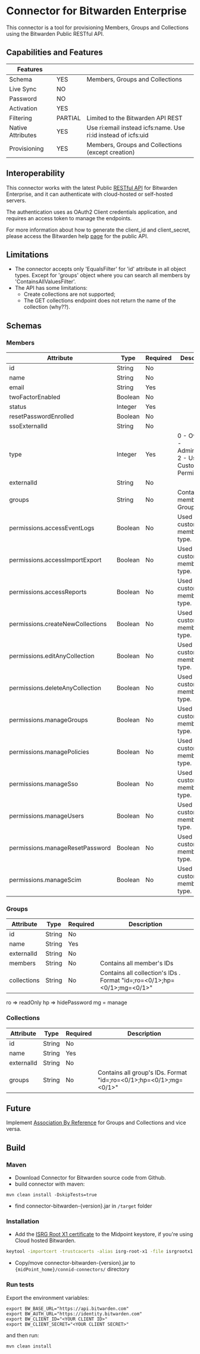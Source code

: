 # Connector for Bitwarden Enterprise

This connector is a tool for provisioning Members, Groups and Collections using the Bitwarden Public RESTful API.

## Capabilities and Features

| Features          |         |                                                               |
|-------------------|---------|---------------------------------------------------------------|
| Schema            | YES     | Members, Groups and Collections                               |
| Live Sync         | NO      |                                                               |
| Password          | NO      |                                                               |
| Activation        | YES     |                                                               |
| Filtering         | PARTIAL | Limited to the Bitwarden API REST                             |
| Native Attributes | YES     | Use ri:email instead icfs:name. Use ri:id instead of icfs:uid |
| Provisioning      | YES     | Members, Groups and Collections (except creation)             |

## Interoperability

This connector works with the latest Public [RESTful API](https://bitwarden.com/help/api/) for Bitwarden Enterprise, and it can authenticate with cloud-hosted or self-hosted servers.

The authentication uses as OAuth2 Client credentials application, and requires an access token to manage the endpoints.

For more information about how to generate the client_id and client_secret, please access the Bitwarden help [page](https://bitwarden.com/help/public-api/) for the public API.

## Limitations

- The connector accepts only 'EqualsFilter' for 'id' attribute in all object types. Except for 'groups' object where you can search all members by 'ContainsAllValuesFilter'.
- The API has some limitations:
  - Create collections are not supported;
  - The GET collections endpoint does not return the name of the collection (why??).

## Schemas

### Members

  | Attribute                        | Type    | Required | Description                                                   |
  |----------------------------------|---------|----------|---------------------------------------------------------------|
  | id                               | String  | No       |                                                               |
  | name                             | String  | No       |                                                               |
  | email                            | String  | Yes      |                                                               |
  | twoFactorEnabled                 | Boolean | No       |                                                               |
  | status                           | Integer | Yes      |                                                               |
  | resetPasswordEnrolled            | Boolean | No       |                                                               |
  | ssoExternalId                    | String  | No       |                                                               |
  | type                             | Integer | Yes      | 0 - Owner, 1 - Administrator, 2 - User, 3 - Custom Permission |
  | externalId                       | String  | No       |                                                               |
  | groups                           | String  | No       | Contains all member's Group IDs                               |
  | permissions.accessEventLogs      | Boolean | No       | Used only for custom members type.                            |
  | permissions.accessImportExport   | Boolean | No       | Used only for custom members type.                            |
  | permissions.accessReports        | Boolean | No       | Used only for custom members type.                            |
  | permissions.createNewCollections | Boolean | No       | Used only for custom members type.                            |
  | permissions.editAnyCollection    | Boolean | No       | Used only for custom members type.                            |
  | permissions.deleteAnyCollection  | Boolean | No       | Used only for custom members type.                            |
  | permissions.manageGroups         | Boolean | No       | Used only for custom members type.                            |
  | permissions.managePolicies       | Boolean | No       | Used only for custom members type.                            |
  | permissions.manageSso            | Boolean | No       | Used only for custom members type.                            |
  | permissions.manageUsers          | Boolean | No       | Used only for custom members type.                            |
  | permissions.manageResetPassword  | Boolean | No       | Used only for custom members type.                            |
  | permissions.manageScim           | Boolean | No       | Used only for custom members type.                            |

### Groups

| Attribute   | Type    | Required | Description                                                                              |
|-------------|---------|----------|------------------------------------------------------------------------------------------|
| id          | String  | No       |                                                                                          |
| name        | String  | Yes      |                                                                                          |
| externalId  | String  | No       |                                                                                          |
| members     | String  | No       | Contains all member's IDs                                                                |
| collections | String  | No       | Contains all collection's IDs . Format "id=<collection guid>;ro=<0/1>;hp=<0/1>;mg=<0/1>" |

ro => readOnly
hp => hidePassword
mg = manage

### Collections

| Attribute  | Type    | Required | Description                                                                   |
|------------|---------|----------|-------------------------------------------------------------------------------|
| id         | String  | No       |                                                                               |
| name       | String  | Yes      |                                                                               |
| externalId | String  | No       |                                                                               |
| groups     | String  | No       | Contains all group's IDs. Format "id=<group guid>;ro=<0/1>;hp=<0/1>;mg=<0/1>" |


## Future

Implement [Association By Reference](https://docs.evolveum.com/midpoint/devel/design/associations-4.9/) for Groups and Collections and vice versa.

## Build

### Maven

* Download Connector for Bitwarden source code from Github.
* build connector with maven:
```
mvn clean install -DskipTests=true
```
* find connector-bitwarden-{version}.jar in ```/target``` folder

### Installation

* Add the [ISRG Root X1 certificate](https://letsencrypt.org/certs/isrgrootx1.pem)  to the Midpoint keystore, if you're using Cloud hosted Bitwarden.

```sh
keytool -importcert -trustcacerts -alias isrg-root-x1 -file isrgrootx1.crt -keystore /opt/midpoint/var/keystore.jceks -storepass changeit
```

* Copy/move connector-bitwarden-{version}.jar to ```{midPoint_home}/connid-connectors/``` directory

### Run tests

Export the environment variables:

```
export BW_BASE_URL="https://api.bitwarden.com"
export BW_AUTH_URL="https://identity.bitwarden.com"
export BW_CLIENT_ID="<YOUR CLIENT ID>"
export BW_CLIENT_SECRET="<YOUR CLIENT SECRET>"
```

and then run:

```bash
mvn clean install
```
